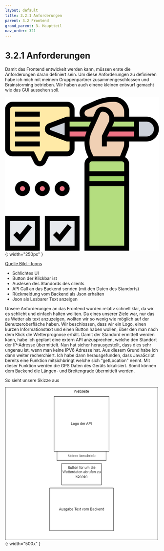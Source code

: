 ```yaml
---
layout: default
title: 3.2.1 Anforderungen
parent: 3.2 Frontend
grand_parent: 3. Hauptteil
nav_order: 321
---
```


# 3.2.1 Anforderungen

Damit das Frontend entwickelt werden kann, müssen erste die Anforderungen daran definiert sein. Um diese Anforderungen zu definieren habe ich mich mit meinem Gruppenpartner zusammengeschlossen und Brainstorming betrieben. Wir haben auch einene kleinen entwurf gemacht wie das GUI aussehen soll.

![Anforderungen](../ressources/icons/requirement.png){: width="250px" }

[Quelle Bild - Icons](../anhang/quellen.html#54-icons)

- Schlichtes UI
- Button der Klickbar ist
- Auslesen des Standords des clients
- API Call an das Backend senden (mit den Daten des Standorts)
- Rückmeldung vom Backend als Json erhalten
- Json als Lesbarer Text anzeigen

Unsere Anforderungen an das Frontend wurden relativ schnell klar, da wir es schlicht und einfach halten wollten. Da eines unserer Ziele war, nur das as Wetter als text anzuzeigen, wollten wir so wenig wie möglich auf der Benutzeroberfläche haben. Wir beschlossen, dass wir ein Logo, einen kurzen Informationstext und einen Button haben wollen, über den man nach dem Klick die Wetterprognose erhält. Damit der Standord ermittelt werden kann, habe ich geplant eine extern API anzusprechen, welche den Standort der IP-Adresse übermittelt. Nun hat sicher herausgestellt, dass dies sehr ungenau ist, wenn man keine IPV6 Adresse hat. Aus diesem Grund habe ich dann weiter recherchiert. Ich habe dann herausgefunden, dass JavaScript bereits eine Funktion mitsichbringt welche sich "getLocation" nennt. Mit dieser Funktion werden die GPS Daten des Geräts lokalisiert. Somit können dem Backend die Längen- und Breitengrade übermittelt werden.

So sieht unsere Skizze aus

![Anforderungen](../ressources/diagrams/Skizze_Webseite.png){: width="500x" }
